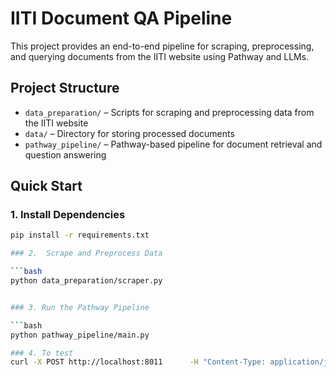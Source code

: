 # IITI Document QA Pipeline

This project provides an end-to-end pipeline for scraping, preprocessing, and querying documents from the IITI website using Pathway and LLMs.

## Project Structure

- `data_preparation/` – Scripts for scraping and preprocessing data from the IITI website  
- `data/` – Directory for storing processed documents  
- `pathway_pipeline/` – Pathway-based pipeline for document retrieval and question answering  

## Quick Start

### 1. Install Dependencies

```bash
pip install -r requirements.txt

### 2.  Scrape and Preprocess Data

```bash
python data_preparation/scraper.py


### 3. Run the Pathway Pipeline

```bash
python pathway_pipeline/main.py

### 4. To test
curl -X POST http://localhost:8011      -H "Content-Type: application/json"      -d '{"messages": "<YOUR-MESSAGE>"}'